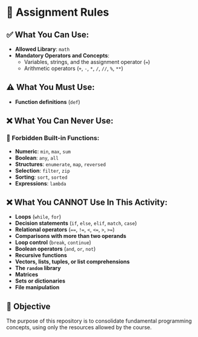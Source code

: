 # 📌 Assignment Rules

## ✅ What You Can Use:
- **Allowed Library**: `math`
- **Mandatory Operators and Concepts**:
  - Variables, strings, and the assignment operator (`=`)
  - Arithmetic operators (`+`, `-`, `*`, `/`, `//`, `%`, `**`)

## ⚠️ What You Must Use:
- **Function definitions** (`def`)

## ❌ What You Can Never Use:
### 🚫 Forbidden Built-in Functions:
- **Numeric**: `min`, `max`, `sum`
- **Boolean**: `any`, `all`
- **Structures**: `enumerate`, `map`, `reversed`
- **Selection**: `filter`, `zip`
- **Sorting**: `sort`, `sorted`
- **Expressions**: `lambda`

## ❌ What You **CANNOT** Use In This Activity:
- **Loops** (`while`, `for`)
- **Decision statements** (`if`, `else`, `elif`, `match`, `case`)
- **Relational operators** (`==`, `!=`, `<`, `<=`, `>`, `>=`)
- **Comparisons with more than two operands**
- **Loop control** (`break`, `continue`)
- **Boolean operators** (`and`, `or`, `not`)
- **Recursive functions**
- **Vectors, lists, tuples, or list comprehensions**
- **The `random` library**
- **Matrices**
- **Sets or dictionaries**
- **File manipulation**

## 🎯 Objective
The purpose of this repository is to consolidate fundamental programming concepts, using only the resources allowed by the course.